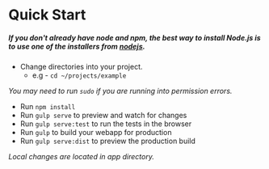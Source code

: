 # Quick Start

##### If you don't already have node and npm, the best way to install Node.js is to use one of the installers from [nodejs](https://nodejs.org/ "this link."). 

- Change directories into your project. 
	* e.g - ```cd ~/projects/example```
	
*You may need to run ```sudo``` if you are running into permission errors.*

- Run ```npm install``` 
- Run ```gulp serve``` to preview and watch for changes
- Run ```gulp serve:test``` to run the tests in the browser
- Run ```gulp``` to build your webapp for production
- Run ```gulp serve:dist``` to preview the production build

*Local changes are located in app directory.*
